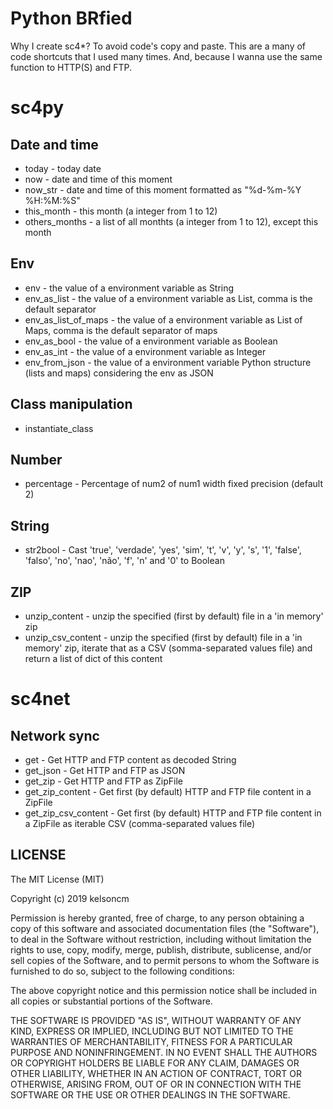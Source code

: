 # Python BRfied

Why I create sc4*?
To avoid code's copy and paste.
This are a many of code shortcuts  that I used many times.
And, because I wanna use the same function to HTTP(S) and FTP.

# sc4py 

## Date and time

* today - today date
* now - date and time of this moment
* now_str - date and time of this moment formatted as "%d-%m-%Y %H:%M:%S"
* this_month - this month (a integer from 1 to 12)
* others_months - a list of all monthts (a integer from 1 to 12), except this month


## Env

* env - the value of a environment variable as String
* env_as_list - the value of a environment variable as List, comma is the default separator
* env_as_list_of_maps - the value of a environment variable as List of Maps, comma is the default separator of maps
* env_as_bool - the value of a environment variable as Boolean
* env_as_int - the value of a environment variable as Integer
* env_from_json - the value of a environment variable Python structure (lists and maps) considering the env as JSON


## Class manipulation

* instantiate_class


## Number

* percentage - Percentage of num2 of num1 width fixed precision (default 2)


## String 

* str2bool - Cast 'true', 'verdade', 'yes', 'sim', 't', 'v', 'y', 's', '1', 'false', 'falso', 'no', 'nao', 'não', 'f', 'n' and '0' to Boolean


## ZIP

* unzip_content - unzip the specified (first by default) file in a 'in memory' zip
* unzip_csv_content - unzip the specified (first by default) file in a 'in memory' zip, iterate that as a CSV (somma-separated values file) and return a list of dict of this content



# sc4net

## Network sync

* get - Get HTTP and FTP content as decoded String 
* get_json - Get HTTP and FTP as JSON
* get_zip - Get HTTP and FTP as ZipFile
* get_zip_content - Get first (by default) HTTP and FTP file content in a ZipFile
* get_zip_csv_content - Get first (by default) HTTP and FTP file content in a ZipFile as iterable CSV (comma-separated values file)


## LICENSE

The MIT License (MIT)

Copyright (c) 2019 kelsoncm

Permission is hereby granted, free of charge, to any person obtaining a copy
of this software and associated documentation files (the "Software"), to deal
in the Software without restriction, including without limitation the rights
to use, copy, modify, merge, publish, distribute, sublicense, and/or sell
copies of the Software, and to permit persons to whom the Software is
furnished to do so, subject to the following conditions:

The above copyright notice and this permission notice shall be included in all
copies or substantial portions of the Software.

THE SOFTWARE IS PROVIDED "AS IS", WITHOUT WARRANTY OF ANY KIND, EXPRESS OR
IMPLIED, INCLUDING BUT NOT LIMITED TO THE WARRANTIES OF MERCHANTABILITY,
FITNESS FOR A PARTICULAR PURPOSE AND NONINFRINGEMENT. IN NO EVENT SHALL THE
AUTHORS OR COPYRIGHT HOLDERS BE LIABLE FOR ANY CLAIM, DAMAGES OR OTHER
LIABILITY, WHETHER IN AN ACTION OF CONTRACT, TORT OR OTHERWISE, ARISING FROM,
OUT OF OR IN CONNECTION WITH THE SOFTWARE OR THE USE OR OTHER DEALINGS IN THE
SOFTWARE.

